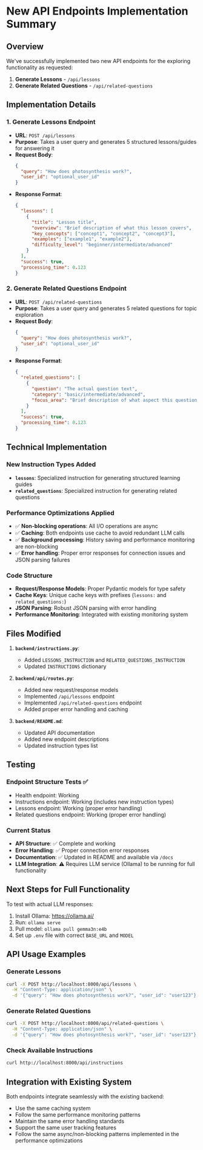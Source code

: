 # New API Endpoints Implementation Summary

## Overview
We've successfully implemented two new API endpoints for the exploring functionality as requested:

1. **Generate Lessons** - `/api/lessons`
2. **Generate Related Questions** - `/api/related-questions`

## Implementation Details

### 1. Generate Lessons Endpoint
- **URL**: `POST /api/lessons`
- **Purpose**: Takes a user query and generates 5 structured lessons/guides for answering it
- **Request Body**:
  ```json
  {
    "query": "How does photosynthesis work?",
    "user_id": "optional_user_id"
  }
  ```
- **Response Format**:
  ```json
  {
    "lessons": [
      {
        "title": "Lesson title",
        "overview": "Brief description of what this lesson covers",
        "key_concepts": ["concept1", "concept2", "concept3"],
        "examples": ["example1", "example2"],
        "difficulty_level": "beginner/intermediate/advanced"
      }
    ],
    "success": true,
    "processing_time": 0.123
  }
  ```

### 2. Generate Related Questions Endpoint
- **URL**: `POST /api/related-questions`
- **Purpose**: Takes a user query and generates 5 related questions for topic exploration
- **Request Body**:
  ```json
  {
    "query": "How does photosynthesis work?",
    "user_id": "optional_user_id"
  }
  ```
- **Response Format**:
  ```json
  {
    "related_questions": [
      {
        "question": "The actual question text",
        "category": "basic/intermediate/advanced",
        "focus_area": "Brief description of what aspect this question explores"
      }
    ],
    "success": true,
    "processing_time": 0.123
  }
  ```

## Technical Implementation

### New Instruction Types Added
- **`lessons`**: Specialized instruction for generating structured learning guides
- **`related_questions`**: Specialized instruction for generating related questions

### Performance Optimizations Applied
- ✅ **Non-blocking operations**: All I/O operations are async
- ✅ **Caching**: Both endpoints use cache to avoid redundant LLM calls
- ✅ **Background processing**: History saving and performance monitoring are non-blocking
- ✅ **Error handling**: Proper error responses for connection issues and JSON parsing failures

### Code Structure
- **Request/Response Models**: Proper Pydantic models for type safety
- **Cache Keys**: Unique cache keys with prefixes (`lessons:` and `related_questions:`)
- **JSON Parsing**: Robust JSON parsing with error handling
- **Performance Monitoring**: Integrated with existing monitoring system

## Files Modified

1. **`backend/instructions.py`**:
   - Added `LESSONS_INSTRUCTION` and `RELATED_QUESTIONS_INSTRUCTION`
   - Updated `INSTRUCTIONS` dictionary

2. **`backend/api/routes.py`**:
   - Added new request/response models
   - Implemented `/api/lessons` endpoint
   - Implemented `/api/related-questions` endpoint
   - Added proper error handling and caching

3. **`backend/README.md`**:
   - Updated API documentation
   - Added new endpoint descriptions
   - Updated instruction types list

## Testing

### Endpoint Structure Tests ✅
- Health endpoint: Working
- Instructions endpoint: Working (includes new instruction types)
- Lessons endpoint: Working (proper error handling)
- Related questions endpoint: Working (proper error handling)

### Current Status
- **API Structure**: ✅ Complete and working
- **Error Handling**: ✅ Proper connection error responses
- **Documentation**: ✅ Updated in README and available via `/docs`
- **LLM Integration**: ⚠️ Requires LLM service (Ollama) to be running for full functionality

## Next Steps for Full Functionality

To test with actual LLM responses:
1. Install Ollama: https://ollama.ai/
2. Run: `ollama serve`
3. Pull model: `ollama pull gemma3n:e4b`
4. Set up `.env` file with correct `BASE_URL` and `MODEL`

## API Usage Examples

### Generate Lessons
```bash
curl -X POST http://localhost:8000/api/lessons \
  -H "Content-Type: application/json" \
  -d '{"query": "How does photosynthesis work?", "user_id": "user123"}'
```

### Generate Related Questions
```bash
curl -X POST http://localhost:8000/api/related-questions \
  -H "Content-Type: application/json" \
  -d '{"query": "How does photosynthesis work?", "user_id": "user123"}'
```

### Check Available Instructions
```bash
curl http://localhost:8000/api/instructions
```

## Integration with Existing System

Both endpoints integrate seamlessly with the existing backend:
- Use the same caching system
- Follow the same performance monitoring patterns
- Maintain the same error handling standards
- Support the same user tracking features
- Follow the same async/non-blocking patterns implemented in the performance optimizations 